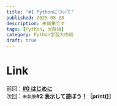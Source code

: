 ```yaml
---
title: "#1 Pythonについて"
published: 2025-08-28
description: 未執筆です
tags: [Python, 光陰組]
category: Python学習大作戦
draft: true
---
```


# Link
前回：[**#0 はじめに**](https://atfullspeed.github.io/1mk3_blog/posts/python_00/)  
次回：`未執筆`**#2 表示して遊ぼう！［print()］**  
